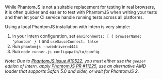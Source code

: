 While PhantomJS is not a suitable replacement for testing in real browsers, it is often quicker and easier to test with PhantomJS when writing your tests and then let your CI service handle running tests across all platforms.

Using a local PhantomJS installation with Intern is very simple:

1. In your Intern configuration, set `environments: [ { browserName: 'phantom' } ]` and `useSauceConnect: false`
2. Run `phantomjs --webdriver=4444`
3. Run `node runner.js config=path/to/config`

*Note: Due to [PhantomJS issue #10522](https://github.com/ariya/phantomjs/issues/10522), you must either use the `geezer` edition of Intern, apply [PhantomJS PR #11225](https://github.com/ariya/phantomjs/pull/11225), use an alternative AMD loader that supports Safari 5.0 and older, or wait for PhantomJS 2.*
